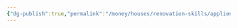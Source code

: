 ```yaml
---
{"dg-publish":true,"permalink":"/money/houses/renovation-skills/appliences/sprinkler-system/","tags":["oakmore"],"created":"Jul 08, 2023, 2:13 PM","updated":""}
---
```



